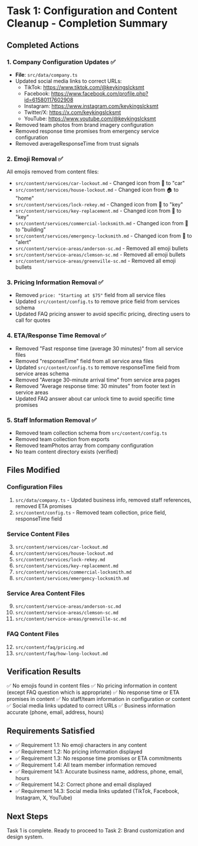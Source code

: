 # Task 1: Configuration and Content Cleanup - Completion Summary

## Completed Actions

### 1. Company Configuration Updates ✅
- **File**: `src/data/company.ts`
- Updated social media links to correct URLs:
  - TikTok: https://www.tiktok.com/@keykingslcksmt
  - Facebook: https://www.facebook.com/profile.php?id=61580117602908
  - Instagram: https://www.instagram.com/keykingslcksmt
  - Twitter/X: https://x.com/keykingslcksmt
  - YouTube: https://www.youtube.com/@keykingslcksmt
- Removed team photos from brand imagery configuration
- Removed response time promises from emergency service configuration
- Removed averageResponseTime from trust signals

### 2. Emoji Removal ✅
All emojis removed from content files:
- `src/content/services/car-lockout.md` - Changed icon from 🚗 to "car"
- `src/content/services/house-lockout.md` - Changed icon from 🏠 to "home"
- `src/content/services/lock-rekey.md` - Changed icon from 🔑 to "key"
- `src/content/services/key-replacement.md` - Changed icon from 🔐 to "key"
- `src/content/services/commercial-locksmith.md` - Changed icon from 🏢 to "building"
- `src/content/services/emergency-locksmith.md` - Changed icon from 🚨 to "alert"
- `src/content/service-areas/anderson-sc.md` - Removed all emoji bullets
- `src/content/service-areas/clemson-sc.md` - Removed all emoji bullets
- `src/content/service-areas/greenville-sc.md` - Removed all emoji bullets

### 3. Pricing Information Removal ✅
- Removed `price: "Starting at $75"` field from all service files
- Updated `src/content/config.ts` to remove price field from services schema
- Updated FAQ pricing answer to avoid specific pricing, directing users to call for quotes

### 4. ETA/Response Time Removal ✅
- Removed "Fast response time (average 30 minutes)" from all service files
- Removed "responseTime" field from all service area files
- Updated `src/content/config.ts` to remove responseTime field from service areas schema
- Removed "Average 30-minute arrival time" from service area pages
- Removed "Average response time: 30 minutes" from footer text in service areas
- Updated FAQ answer about car unlock time to avoid specific time promises

### 5. Staff Information Removal ✅
- Removed team collection schema from `src/content/config.ts`
- Removed team collection from exports
- Removed teamPhotos array from company configuration
- No team content directory exists (verified)

## Files Modified

### Configuration Files
1. `src/data/company.ts` - Updated business info, removed staff references, removed ETA promises
2. `src/content/config.ts` - Removed team collection, price field, responseTime field

### Service Content Files
3. `src/content/services/car-lockout.md`
4. `src/content/services/house-lockout.md`
5. `src/content/services/lock-rekey.md`
6. `src/content/services/key-replacement.md`
7. `src/content/services/commercial-locksmith.md`
8. `src/content/services/emergency-locksmith.md`

### Service Area Content Files
9. `src/content/service-areas/anderson-sc.md`
10. `src/content/service-areas/clemson-sc.md`
11. `src/content/service-areas/greenville-sc.md`

### FAQ Content Files
12. `src/content/faq/pricing.md`
13. `src/content/faq/how-long-lockout.md`

## Verification Results

✅ No emojis found in content files
✅ No pricing information in content (except FAQ question which is appropriate)
✅ No response time or ETA promises in content
✅ No staff/team information in configuration or content
✅ Social media links updated to correct URLs
✅ Business information accurate (phone, email, address, hours)

## Requirements Satisfied

- ✅ Requirement 1.1: No emoji characters in any content
- ✅ Requirement 1.2: No pricing information displayed
- ✅ Requirement 1.3: No response time promises or ETA commitments
- ✅ Requirement 1.4: All team member information removed
- ✅ Requirement 14.1: Accurate business name, address, phone, email, hours
- ✅ Requirement 14.2: Correct phone and email displayed
- ✅ Requirement 14.3: Social media links updated (TikTok, Facebook, Instagram, X, YouTube)

## Next Steps

Task 1 is complete. Ready to proceed to Task 2: Brand customization and design system.
